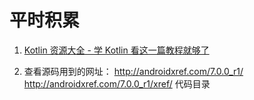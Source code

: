 # 平时积累

1. [Kotlin 资源大全 - 学 Kotlin 看这一篇教程就够了](https://juejin.im/post/591dd9f544d904006c9fbb96?tdsourcetag=s_pctim_aiomsg)

2. 查看源码用到的网址：
http://androidxref.com/7.0.0_r1/
http://androidxref.com/7.0.0_r1/xref/ 代码目录



